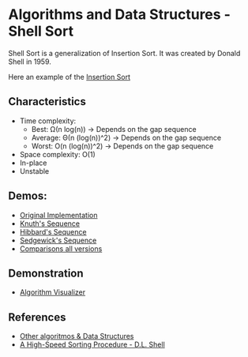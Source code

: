 # Algorithms and Data Structures - Shell Sort

Shell Sort is a generalization of Insertion Sort. It was created by Donald Shell in 1959.

Here an example of the [Insertion Sort](https://github.com/NelsonBN/algorithms-data-structures-insertion-sort)


## Characteristics
- Time complexity:
    - Best: Ω(n log(n)) -> Depends on the gap sequence
    - Average: Θ(n (log(n))^2) -> Depends on the gap sequence
    - Worst: O(n (log(n))^2) -> Depends on the gap sequence
- Space complexity: O(1)
- In-place
- Unstable


## Demos:
- [Original Implementation](./src/basic.py)
- [Knuth's Sequence](./src/knuth.py)
- [Hibbard's Sequence](./src/hibbard.py)
- [Sedgewick's Sequence](./src/sedgewick.py)
- [Comparisons all versions](./src/comparisons.py)


## Demonstration
- [Algorithm Visualizer](https://algorithm-visualizer.org/brute-force/shellsort)


## References
- [Other algoritmos & Data Structures](https://github.com/NelsonBN/algorithms-data-structures)
- [A High-Speed Sorting Procedure - D.L. Shell](https://dl.acm.org/doi/pdf/10.1145/368370.368387)
